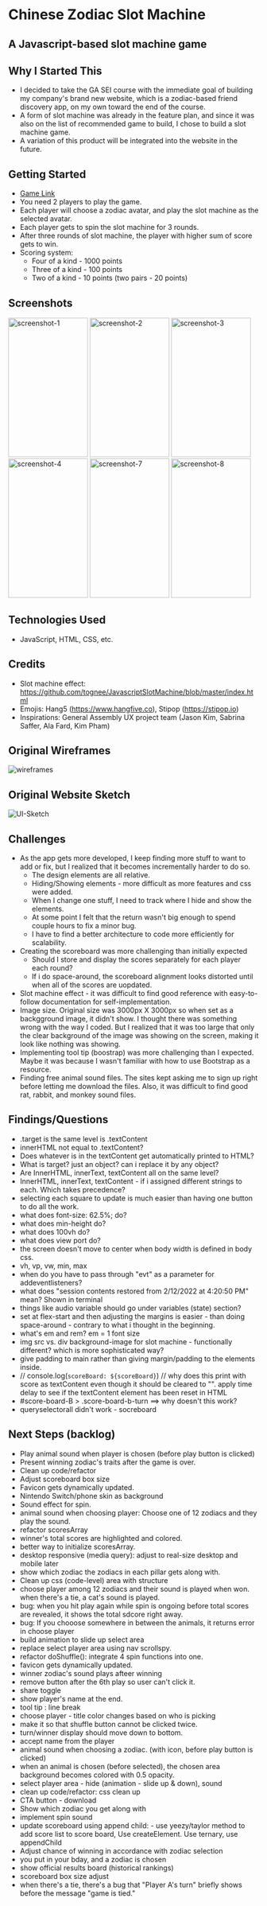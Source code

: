 # Chinese Zodiac Slot Machine

## A Javascript-based slot machine game

## Why I Started This
- I decided to take the GA SEI course with the immediate goal of building my company's brand new website, which is a zodiac-based friend discovery app, on my own toward the end of the course.
- A form of slot machine was already in the feature plan, and since it was also on the list of recommended game to build, I chose to build a slot machine game.
- A variation of this product will be integrated into the website in the future. 

## Getting Started
- <a href="https://chinese-zodiac-slot-machine.surge.sh/">Game Link</a>
- You need 2 players to play the game.
- Each player will choose a zodiac avatar, and play the slot machine as the selected avatar.
- Each player gets to spin the slot machine for 3 rounds.
- After three rounds of slot machine, the player with higher sum of score gets to win. 
- Scoring system: 
  - Four of a kind - 1000 points
  - Three of a kind - 100 points 
  - Two of a kind - 10 points (two pairs - 20 points)

## Screenshots
<img src="https://i.imgur.com/TGwyUzE.png" display="inline" width="160px" height="280x" alt="screenshot-1">
<img src="https://i.imgur.com/u6XYpsE.png" display="inline" width="160px" height="280x" alt="screenshot-2">
<img src="https://i.imgur.com/1i1WnUs.png" display="inline" width="160px" height="280x" alt="screenshot-3">
<img src="https://i.imgur.com/nxs5Zql.png" display="inline" width="160px" height="280x" alt="screenshot-4">
<img src="https://i.imgur.com/cDT2YrO.png" display="inline" width="160px" height="280x" alt="screenshot-7">
<img src="https://i.imgur.com/d2UmKmv.png" display="inline" width="160px" height="280x" alt="screenshot-8">

## Technologies Used 
- JavaScript, HTML, CSS, etc.

## Credits
- Slot machine effect: https://github.com/tognee/JavascriptSlotMachine/blob/master/index.html
- Emojis: Hang5 (https://www.hangfive.co), Stipop (https://stipop.io)
- Inspirations: General Assembly UX project team (Jason Kim, Sabrina Saffer, Ala Fard, Kim Pham)

## Original Wireframes
<img src="https://i.imgur.com/ceKYjms_d.webp?maxwidth=1520&fidelity=grand"  alt="wireframes">

## Original Website Sketch
<img src="https://i.imgur.com/odACAaA_d.webp?maxwidth=760&fidelity=grand" alt="UI-Sketch">

## Challenges
- As the app gets more developed, I keep finding more stuff to want to add or fix, but I realized that it becomes incrementally harder to do so. 
  - The design elements are all relative. 
  - Hiding/Showing elements - more difficult as more features and css were added.
  - When I change one stuff, I need to track where I hide and show the elements. 
  - At some point I felt that the return wasn't big enough to spend couple hours to fix a minor bug. 
  - I have to find a better architecture to code more efficiently for scalability. 
- Creating the scoreboard was more challenging than initially expected 
  - Should I store and display the scores separately for each player each round?
  - If i do space-around, the scoreboard alignment looks distorted until when all of the scores are uopdated. 
- Slot machine effect - it was difficult to find good reference with easy-to-follow documentation for self-implementation.
- Image size. Original size was 3000px X 3000px so when set as a backgground image, it didn't show. I thought there was something wrong with the way I coded. But I realized that it was too large that only the clear background of the image was showing on the screen, making it look like nothing was showing.
- Implementing tool tip (boostrap) was more challenging than I expected. Maybe it was because I wasn't familiar with how to use Bootstrap as a resource.
- Finding free animal sound files. The sites kept asking me to sign up right before letting me download the files. Also, it was difficult to find good rat, rabbit, and monkey sound files.

## Findings/Questions
- .target is the same level is .textContent
- innerHTML not equal to .textContent?
- Does whatever is in the textContent get automatically printed to HTML?
- What is target? just an object? can i replace it by any object?
- Are InnerHTML, innerText, textContent all on the same level?
- InnerHTML, innerText, textContent - if i assigned different strings to each. Which takes precedence?
- selecting each square to update is much easier than having one button to do all the work. 
- what does font-size: 62.5%; do?
- what does min-height do?
- what does 100vh do?
- what does view port do?
- the screen doesn't move to center when body width is defined in body css. 
- vh, vp, vw, min, max
- when do you have to pass through "evt" as a parameter for addeventlisteners?
- what does "session contents restored from 2/12/2022 at 4:20:50 PM" mean? Shown in terminal
- things like audio variable should go under variables (state) section?
- set at flex-start and then adjusting the margins is easier - than doing space-around - contrary to what i thought in the beginning.
- what's em and rem? em = 1 font size
- img src vs. div background-image for slot machine - functionally different? which is more sophisticated way?
- give padding to main rather than giving margin/padding to the elements inside. 
- // console.log(`scoreBoard: ${scoreBoard}`) // why does this print with score as textContent even though it should be cleared to "". apply time delay to see if the textContent element has been reset in HTML
- #score-board-B > .score-board-b-turn ==> why doesn't this work?
- queryselectorall didn't work - socreboard

## Next Steps (backlog)
- Play animal sound when player is chosen (before play button is clicked)
- Present winning zodiac's traits after the game is over. 
- Clean up code/refactor
- Adjust scoreboard box size
- Favicon gets dynamically updated. 
- Nintendo Switch/phone skin as background
- Sound effect for spin.
- animal sound when choosing player: Choose one of 12 zodiacs and they play the sound. 
- refactor scoresArray 
- winner's total scores are highlighted and colored.
- better way to initialize scoresArray.
- desktop responsive (media query): adjust to real-size desktop and mobile later
- show which zodiac the zodiacs in each pillar gets along with.
- Clean up css (code-level) area with structure
- choose player among 12 zodiacs and their sound is played when won. when there's a tie, a cat's sound is played. 
- bug: when you hit play again while spin is ongoing before total scores are revealed, it shows the total sdcore right away.
- bug: If you chooose somewhere in between the animals, it returns error in choose player
- build animation to slide up select area
- replace select player area using nav scrollspy.
- refactor doShuffle(): integrate 4 spin functions into one.
- favicon gets dynamically updated. 
- winner zodiac's sound plays afteer winning
- remove button after the 6th play so user can't click it. 
- share toggle
- show player's name at the end. 
- tool tip : line break
- choose player - title color changes based on who is picking
- make it so that shuffle button cannot be clicked twice. 
- turn/winner display should move down to bottom. 
- accept name from the player
- animal sound when choosing a zodiac. (with icon, before play button is clicked)
- when an animal is chosen (before selected), the chosen area background becomes colored with 0.5 opacity. 
- select player area - hide (animation - slide up & down), sound
- clean up code/refactor: css clean up
- CTA button - download
- Show which zodiac you get along with
- implement spin sound
- update scoreboard using append child: - use yeezy/taylor method to add score list to score board, Use createElement. Use ternary, use appendChild
- Adjust chance of winning in accordance with zodiac selection 
- you put in your bday, and a zodiac is chosen
- show official results board (historical rankings)
- scoreboard box size adjust
- when there's a tie, there's a bug that "Player A's turn" briefly shows before the message "game is tied." 